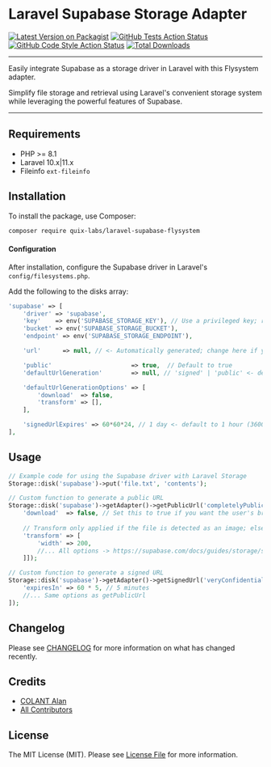 # Laravel Supabase Storage Adapter

[![Latest Version on Packagist](https://img.shields.io/packagist/v/quix-labs/laravel-supabase-flysystem.svg?style=flat-square)](https://packagist.org/packages/quix-labs/laravel-supabase-flysystem)
[![GitHub Tests Action Status](https://img.shields.io/github/actions/workflow/status/quix-labs/laravel-supabase-flysystem/run-tests.yml?branch=main&label=tests&style=flat-square)](https://github.com/quix-labs/laravel-supabase-flysystem/actions?query=workflow%3Arun-tests+branch%3Amain)
[![GitHub Code Style Action Status](https://img.shields.io/github/actions/workflow/status/quix-labs/laravel-supabase-flysystem/fix-php-code-style-issues.yml?branch=main&label=code%20style&style=flat-square)](https://github.com/quix-labs/laravel-supabase-flysystem/actions?query=workflow%3A"Fix+PHP+code+style+issues"+branch%3Amain)
[![Total Downloads](https://img.shields.io/packagist/dt/quix-labs/laravel-supabase-flysystem.svg?style=flat-square)](https://packagist.org/packages/quix-labs/laravel-supabase-flysystem)

___
Easily integrate Supabase as a storage driver in Laravel with this Flysystem adapter.

Simplify file storage and retrieval using Laravel's convenient storage system while leveraging the powerful features of Supabase.
___

## Requirements
* PHP >= 8.1
* Laravel 10.x|11.x
* Fileinfo `ext-fileinfo`

## Installation

To install the package, use Composer:
```bash
composer require quix-labs/laravel-supabase-flysystem
```

#### Configuration

After installation, configure the Supabase driver in Laravel's `config/filesystems.php`.

Add the following to the disks array:

```php
'supabase' => [
    'driver' => 'supabase',
    'key'    => env('SUPABASE_STORAGE_KEY'), // Use a privileged key; read-only does not work
    'bucket' => env('SUPABASE_STORAGE_BUCKET'),
    'endpoint' => env('SUPABASE_STORAGE_ENDPOINT'),

    'url'      => null, // <- Automatically generated; change here if you are using a proxy

    'public'                      => true,  // Default to true
    'defaultUrlGeneration'        => null, // 'signed' | 'public' <- default depends on public

    'defaultUrlGenerationOptions' => [
        'download'  => false,
        'transform' => [],
    ],

    'signedUrlExpires' => 60*60*24, // 1 day <- default to 1 hour (3600)
],
```


## Usage

```php
// Example code for using the Supabase driver with Laravel Storage
Storage::disk('supabase')->put('file.txt', 'contents');

// Custom function to generate a public URL
Storage::disk('supabase')->getAdapter()->getPublicUrl('completelyPublicFile.png', [
    'download'  => false, // Set this to true if you want the user's browser to automatically trigger download
    
    // Transform only applied if the file is detected as an image; else ignored
    'transform' => [ 
        'width' => 200,
        //... All options -> https://supabase.com/docs/guides/storage/serving/image-transformations#transformation-options
    ]]);

// Custom function to generate a signed URL
Storage::disk('supabase')->getAdapter()->getSignedUrl('veryConfidentialFile.png', [
    'expiresIn' => 60 * 5, // 5 minutes
    //... Same options as getPublicUrl
]);
```

## Changelog

Please see [CHANGELOG](CHANGELOG.md) for more information on what has changed recently.

## Credits

- [COLANT Alan](https://github.com/alancolant)
- [All Contributors](../../contributors)

## License

The MIT License (MIT). Please see [License File](LICENSE.md) for more information.
